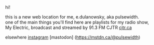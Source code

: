

hi!

this is a new web location for me, e.dulanowsky, aka pulsewidth.  
one of the main things you'll find here are playlists for my radio show,  
My Electric, broadcast and streamed by 91.3 FM CJTR [cjtr.ca](https://cjtr.ca)

elsewhere
[instagram](https://www.instagram.com/pulsewidth_/)
[mastodon] (https://mstdn.ca/@pulsewidth) 
